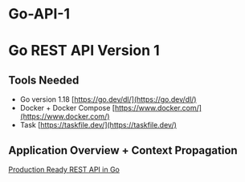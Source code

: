 # Go-API-1

Go REST API Version 1
============================

## Tools Needed
 
* Go version 1.18 [https://go.dev/dl/](https://go.dev/dl/)
* Docker + Docker Compose [https://www.docker.com/](https://www.docker.com/)
* Task [https://taskfile.dev/](https://taskfile.dev/)


## Application Overview + Context Propagation

[Production Ready REST API in Go](/docs/go-api-1.png)